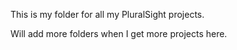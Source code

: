 This is my folder for all my PluralSight projects.

Will add more folders when I get more projects here.
